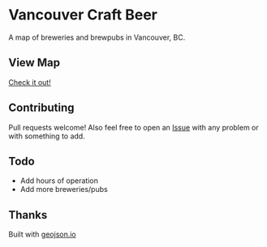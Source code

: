 Vancouver Craft Beer
====================

A map of breweries and brewpubs in Vancouver, BC.

View Map
--------

[Check it out!](https://github.com/sprice/vancouver-craft-beer/blob/master/vancouver-craft-beer.geojson)

Contributing
------------

Pull requests welcome! Also feel free to open an [Issue](https://github.com/sprice/vancouver-craft-beer/issues) with any problem or with something to add.

Todo
----

- Add hours of operation
- Add more breweries/pubs

Thanks
------

Built with [geojson.io](http://geojson.io/)
